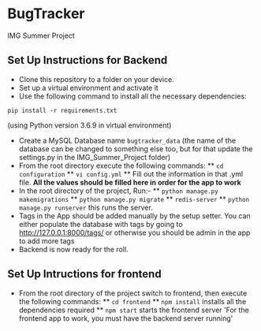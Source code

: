 # BugTracker
IMG Summer Project

## Set Up Instructions for Backend
* Clone this repository to a folder on your device.
* Set up a virtual environment and activate it
* Use the following command to install all the necessary dependencies:
```
pip install -r requirements.txt
```
(using Python version 3.6.9 in virtual environment)
* Create a MySQL Database name ```bugtracker_data``` (the name of the database can be changed to something else too, but for that update the settings.py in the IMG_Summer_Project folder)
* From the root directory execute the following commands:
** ```cd configuration```
** ```vi config.yml```
** Fill out the information in that .yml file. <b>All the values should be filled here in order for the app to work</b> 
* In the root directory of the project, Run:-
** ```python manage.py makemigrations```
** ```python manage.py migrate```
** ```redis-server```
** ```python manage.py runserver``` this runs the server. 
* Tags in the App should be added manually by the setup setter. You can either populate the database with tags by going to <a href=" http://127.0.0.1:8000/tags/"> http://127.0.0.1:8000/tags/</a> or otherwise you should be admin in the app to add more tags
* Backend is now ready for the roll.

## Set Up Intructions for frontend
* From the root directory of the project switch to frontend, then execute the following commands:
** ```cd frontend```
** ```npm install``` installs all the dependencies required
** ```npm start``` starts the frontend server
'For the frontend app to work, you must have the backend server running'
